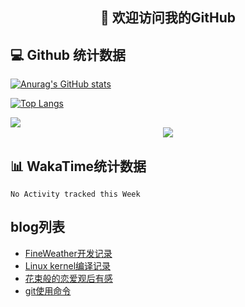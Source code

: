 <h2 align="center">👋 欢迎访问我的GitHub</h2>

## 💻 Github 统计数据

[![Anurag's GitHub stats](https://github-readme-stats.vercel.app/api?username=lnm011223&show_icons=true)](https://github.com/anuraghazra/github-readme-stats)


[![Top Langs](https://github-readme-stats.vercel.app/api/top-langs/?username=lnm011223)](https://github.com/anuraghazra/github-readme-stats)

<img  src="https://github-readme-streak-stats.herokuapp.com/?user=lnm011223" />
<div align="center">
    <img src="https://activity-graph.herokuapp.com/graph?username=lnm011223&theme=minimal" />
</div>


## 📊 WakaTime统计数据

<!--START_SECTION:waka-->
```text
No Activity tracked this Week
```
<!--END_SECTION:waka-->

## blog列表

<!-- BLOG-POST-LIST:START -->
- [FineWeather开发记录](https://lnm011223.xyz/2021/10/17/weather/)
- [Linux kernel编译记录](https://lnm011223.xyz/2021/10/10/Linux-kernel/)
- [花束般的恋爱观后有感](https://lnm011223.xyz/2021/09/16/huashu/)
- [git使用命令](https://lnm011223.xyz/2021/09/14/git/)
<!-- BLOG-POST-LIST:END -->
